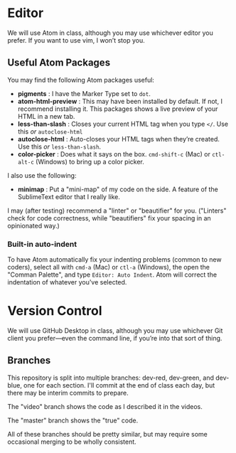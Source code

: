 

# Editor
We will use Atom in class, although you may use whichever editor you prefer. If you want to use vim, I won’t stop you.

## Useful Atom Packages
You may find the following Atom packages useful:

* **pigments** : I have the Marker Type set to `dot`.
* **atom-html-preview** : This may have been installed by default. If not, I recommend installing it. This packages shows a live preview of your HTML in a new tab.
* **less-than-slash** : Closes your current HTML tag when you type `</`. Use this *or* `autoclose-html`
* **autoclose-html** : Auto-closes your HTML tags when they’re created. Use this *or* `less-than-slash`.
* **color-picker** : Does what it says on the box. `cmd-shift-c` (Mac) or `ctl-alt-c` (Windows) to bring up a color picker.

I also use the following:

* **minimap** : Put a "mini-map" of my code on the side. A feature of the SublimeText editor that I really like.

I may (after testing) recommend a "linter" or "beautifier" for you. ("Linters" check for code correctness, while "beautifiers" fix your spacing in an opinionated way.)

### Built-in auto-indent

To have Atom automatically fix your indenting problems (common to new coders), select all with `cmd-a` (Mac) or `ctl-a` (Windows), the open the "Comman Palette", and type `Editor: Auto Indent`. Atom will correct the indentation of whatever you've selected.


# Version Control
We will use GitHub Desktop in class, although you may use whichever Git client you prefer—even the command line, if you’re into that sort of thing.

## Branches
This repository is split into multiple branches: dev-red, dev-green, and dev-blue, one for each section. I'll commit at the end of class each day, but there may be interim commits to prepare.

The "video" branch shows the code as I described it in the videos.

The "master" branch shows the "true" code.

All of these branches should be pretty similar, but may require some occasional merging to be wholly consistent.
